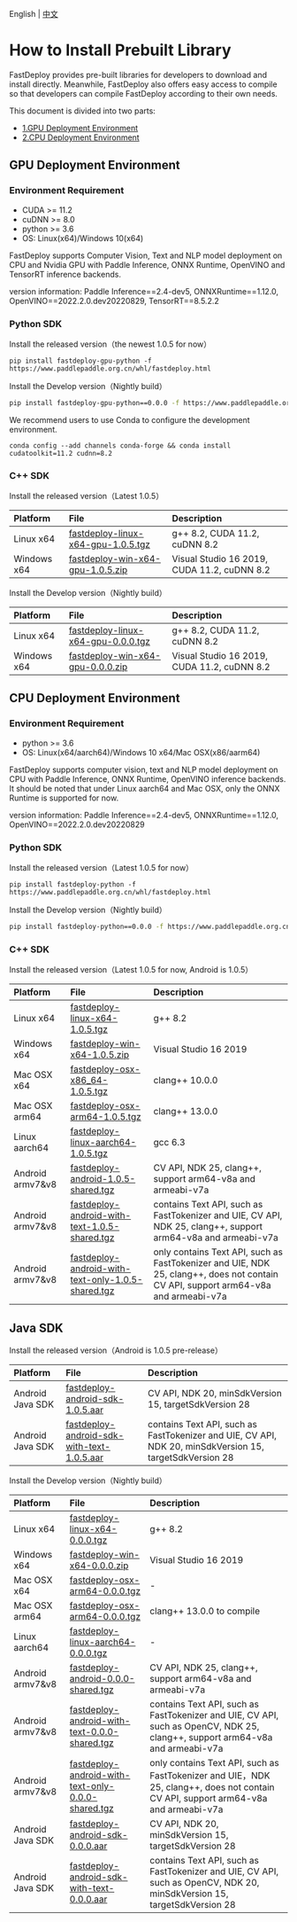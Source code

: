 English | [中文](../../cn/build_and_install/download_prebuilt_libraries.md)

# How to Install Prebuilt Library

FastDeploy provides pre-built libraries for developers to download and install directly. Meanwhile, FastDeploy also offers easy access to compile so that developers can compile FastDeploy according to their own needs.

This document is divided into two parts:
- [1.GPU Deployment Environment](#1)
- [2.CPU Deployment Environment](#2)

<p id="1"></p>

## GPU Deployment Environment

### Environment Requirement

- CUDA >= 11.2
- cuDNN >= 8.0
- python >= 3.6
- OS: Linux(x64)/Windows 10(x64)

FastDeploy supports Computer Vision, Text and NLP model deployment on CPU and Nvidia GPU with Paddle Inference, ONNX Runtime, OpenVINO and TensorRT inference backends.

version information: Paddle Inference==2.4-dev5, ONNXRuntime==1.12.0, OpenVINO==2022.2.0.dev20220829, TensorRT==8.5.2.2

### Python SDK

Install the released version（the newest 1.0.5 for now）

```
pip install fastdeploy-gpu-python -f https://www.paddlepaddle.org.cn/whl/fastdeploy.html
```

Install the Develop version（Nightly build）

```bash
pip install fastdeploy-gpu-python==0.0.0 -f https://www.paddlepaddle.org.cn/whl/fastdeploy_nightly_build.html
```

We recommend users to use Conda to configure the development environment.

```
conda config --add channels conda-forge && conda install cudatoolkit=11.2 cudnn=8.2
```

### C++ SDK

Install the released version（Latest 1.0.5）

| Platform    | File                                                                                                                  | Description                                               |
|:----------- |:--------------------------------------------------------------------------------------------------------------------- |:--------------------------------------------------------- |
| Linux x64 | [fastdeploy-linux-x64-gpu-1.0.5.tgz](https://bj.bcebos.com/fastdeploy/release/cpp/fastdeploy-linux-x64-gpu-1.0.5.tgz) | g++ 8.2, CUDA 11.2, cuDNN 8.2 |
| Windows x64 | [fastdeploy-win-x64-gpu-1.0.5.zip](https://bj.bcebos.com/fastdeploy/release/cpp/fastdeploy-win-x64-gpu-1.0.5.zip) | Visual Studio 16 2019, CUDA 11.2, cuDNN 8.2 |

Install the Develop version（Nightly build）

| Platform    | File                                                                                                                  | Description                                               |
|:----------- |:--------------------------------------------------------------------------------------------------------------------- |:--------------------------------------------------------- |
| Linux x64 | [fastdeploy-linux-x64-gpu-0.0.0.tgz](https://fastdeploy.bj.bcebos.com/dev/cpp/fastdeploy-linux-x64-gpu-0.0.0.tgz) | g++ 8.2, CUDA 11.2, cuDNN 8.2 |
| Windows x64 | [fastdeploy-win-x64-gpu-0.0.0.zip](https://fastdeploy.bj.bcebos.com/dev/cpp/fastdeploy-win-x64-gpu-0.0.0.zip) | Visual Studio 16 2019, CUDA 11.2, cuDNN 8.2 |

<p id="2"></p>

## CPU Deployment Environment

### Environment Requirement

- python >= 3.6
- OS: Linux(x64/aarch64)/Windows 10 x64/Mac OSX(x86/aarm64)

FastDeploy supports computer vision, text and NLP model deployment on CPU with Paddle Inference, ONNX Runtime, OpenVINO inference backends. It should be noted that under Linux aarch64 and Mac OSX, only the ONNX Runtime is supported for now.

version information: Paddle Inference==2.4-dev5, ONNXRuntime==1.12.0, OpenVINO==2022.2.0.dev20220829

### Python SDK

Install the released version（Latest 1.0.5 for now）

```
pip install fastdeploy-python -f https://www.paddlepaddle.org.cn/whl/fastdeploy.html
```

Install the Develop version（Nightly build）

```bash
pip install fastdeploy-python==0.0.0 -f https://www.paddlepaddle.org.cn/whl/fastdeploy_nightly_build.html
```

### C++ SDK

Install the released version（Latest 1.0.5 for now, Android is 1.0.5）

| Platform      | File                                                                                                                  | Description                    |
|:------------- |:--------------------------------------------------------------------------------------------------------------------- |:------------------------------ |
| Linux x64 | [fastdeploy-linux-x64-1.0.5.tgz](https://bj.bcebos.com/fastdeploy/release/cpp/fastdeploy-linux-x64-1.0.5.tgz) | g++ 8.2 |
| Windows x64 | [fastdeploy-win-x64-1.0.5.zip](https://bj.bcebos.com/fastdeploy/release/cpp/fastdeploy-win-x64-1.0.5.zip) | Visual Studio 16 2019 |
| Mac OSX x64 | [fastdeploy-osx-x86_64-1.0.5.tgz](https://bj.bcebos.com/fastdeploy/release/cpp/fastdeploy-osx-x86_64-1.0.5.tgz) | clang++ 10.0.0|
| Mac OSX arm64 | [fastdeploy-osx-arm64-1.0.5.tgz](https://bj.bcebos.com/fastdeploy/release/cpp/fastdeploy-osx-arm64-1.0.5.tgz) | clang++ 13.0.0 |
| Linux aarch64 | [fastdeploy-linux-aarch64-1.0.5.tgz](https://bj.bcebos.com/fastdeploy/release/cpp/fastdeploy-linux-aarch64-1.0.5.tgz) | gcc 6.3 |  
| Android armv7&v8 | [fastdeploy-android-1.0.5-shared.tgz](https://bj.bcebos.com/fastdeploy/release/android/fastdeploy-android-1.0.5-shared.tgz) | CV API, NDK 25, clang++, support arm64-v8a and armeabi-v7a  |
| Android armv7&v8 | [fastdeploy-android-with-text-1.0.5-shared.tgz](https://bj.bcebos.com/fastdeploy/release/android/fastdeploy-android-with-text-1.0.5-shared.tgz) | contains Text API, such as FastTokenizer and UIE, CV API, NDK 25, clang++, support arm64-v8a and armeabi-v7a  |
| Android armv7&v8 | [fastdeploy-android-with-text-only-1.0.5-shared.tgz](https://bj.bcebos.com/fastdeploy/release/android/fastdeploy-android-with-text-only-1.0.5-shared.tgz) | only contains Text API, such as FastTokenizer and UIE, NDK 25, clang++, does not contain CV API, support arm64-v8a and armeabi-v7a  |

## Java SDK

Install the released version（Android is 1.0.5 pre-release）

| Platform | File | Description |
| :--- | :--- | :---- |
| Android Java SDK | [fastdeploy-android-sdk-1.0.5.aar](https://bj.bcebos.com/fastdeploy/release/android/fastdeploy-android-sdk-1.0.5.aar) | CV API, NDK 20, minSdkVersion 15, targetSdkVersion 28 |
| Android Java SDK | [fastdeploy-android-sdk-with-text-1.0.5.aar](https://bj.bcebos.com/fastdeploy/release/android/fastdeploy-android-sdk-with-text-1.0.5.aar) | contains Text API, such as FastTokenizer and UIE, CV API, NDK 20, minSdkVersion 15, targetSdkVersion 28 |

Install the Develop version（Nightly build）

| Platform      | File                                                                                                                  | Description                    |
|:------------- |:--------------------------------------------------------------------------------------------------------------------- |:------------------------------ |
| Linux x64 | [fastdeploy-linux-x64-0.0.0.tgz](https://fastdeploy.bj.bcebos.com/dev/cpp/fastdeploy-linux-x64-0.0.0.tgz) | g++ 8.2 |
| Windows x64 | [fastdeploy-win-x64-0.0.0.zip](https://fastdeploy.bj.bcebos.com/dev/cpp/fastdeploy-win-x64-0.0.0.zip) | Visual Studio 16 2019 |
| Mac OSX x64 | [fastdeploy-osx-arm64-0.0.0.tgz](https://bj.bcebos.com/fastdeploy/dev/cpp/fastdeploy-osx-arm64-0.0.0.tgz) | - |
| Mac OSX arm64 | [fastdeploy-osx-arm64-0.0.0.tgz](https://fastdeploy.bj.bcebos.com/dev/cpp/fastdeploy-osx-arm64-0.0.0.tgz) | clang++ 13.0.0 to compile |
| Linux aarch64 | [fastdeploy-linux-aarch64-0.0.0.tgz](https://fastdeploy.bj.bcebos.com/dev/cpp/fastdeploy-linux-aarch64-0.0.0.tgz) | - |  
| Android armv7&v8 | [fastdeploy-android-0.0.0-shared.tgz](https://bj.bcebos.com/fastdeploy/dev/android/fastdeploy-android-0.0.0-shared.tgz) | CV API, NDK 25, clang++, support arm64-v8a and armeabi-v7a |  
| Android armv7&v8 | [fastdeploy-android-with-text-0.0.0-shared.tgz](https://bj.bcebos.com/fastdeploy/dev/android/fastdeploy-android-with-text-0.0.0-shared.tgz) | contains Text API, such as FastTokenizer and UIE, CV API, such as OpenCV, NDK 25, clang++, support arm64-v8a and armeabi-v7a |
| Android armv7&v8 | [fastdeploy-android-with-text-only-0.0.0-shared.tgz](https://bj.bcebos.com/fastdeploy/dev/android/fastdeploy-android-with-text-only-0.0.0-shared.tgz) | only contains Text API, such as FastTokenizer and UIE，NDK 25, clang++, does not contain CV API, support arm64-v8a and armeabi-v7a |
| Android Java SDK | [fastdeploy-android-sdk-0.0.0.aar](https://bj.bcebos.com/fastdeploy/dev/android/fastdeploy-android-sdk-0.0.0.aar) | CV API, NDK 20, minSdkVersion 15, targetSdkVersion 28 |
| Android Java SDK | [fastdeploy-android-sdk-with-text-0.0.0.aar](https://bj.bcebos.com/fastdeploy/dev/android/fastdeploy-android-sdk-with-text-0.0.0.aar) | contains Text API, such as FastTokenizer and UIE, CV API, such as OpenCV, NDK 20, minSdkVersion 15, targetSdkVersion 28 |
